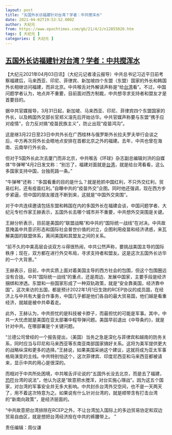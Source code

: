 ```yaml
---
layout: post
title: "五国外长访福建针对台湾？学者：中共搅浑水"
date: 2021-04-02T19:53:52.000Z
author: 大纪元
from: https://www.epochtimes.com/gb/21/4/2/n12855020.htm
tags: [ 大纪元 ]
categories: [ 大纪元 ]
---
```

<!--1617393232000-->
[五国外长访福建针对台湾？学者：中共搅浑水](https://www.epochtimes.com/gb/21/4/2/n12855020.htm)
------

<div>
<p>【大纪元2021年04月03日讯】（大纪元记者凌云报导）中共总书记习近平日前考察福建后，马来西亚、印尼、菲律宾、新加坡四个东盟（东盟）国家的外长和韩国外长相继访问福建，而非北京。中共喉舌对外解读声称是“给<a href="https://www.epochtimes.com/gb/tag/%E5%8F%B0%E6%B9%BE.html">台湾</a>看”。不过，中国问题学者认为，地点并不重要，目前面对西方制裁，中共想寻求支持者和盟友才是首要目的。</p><p>据中共官媒报导，3月31日起，新加坡、马来西亚、印尼、菲律宾四个东盟国家的外长，以及韩国外交部长官郑义溶先后开始访华。中共官媒声称要与东盟“携手应对疫情”，合力反对搞“疫苗民族主义”，防止出现“疫苗鸿沟”。</p><p>这是继3月22日至23日中共外长在广西桂林与俄罗斯外长拉夫罗夫举行会谈之后，中方再次将外长会晤地点安排在首都北京之外的福建。去年，中共也曾在海南、云南举行外长会。</p><p>但对于5国外长此次去厦门而非北京，中共喉舌《环球》杂志副总编辑刘洪的自媒体“牛弹琴”4月2日发文称：“别忘了，福建对面就是<a href="https://www.epochtimes.com/gb/tag/%E5%8F%B0%E6%B9%BE.html">台湾</a>，就是给台湾看看，这么多国家支持中国，台独死路一条。”</p><p>“牛弹琴”还称：“多国看重的目的是什么？就是抢抓中国红利，不只外交红利，贸易红利，还有疫苗红利。”自曝中共的“疫苗外交”企图。同时他还强调，现在西方步步紧逼，但中国的朋友接连不断到来，这就是“中国外交突围”。</p><p>对于中共连续邀请包括东盟和韩国在内的多国外长在福建会谈，中国问题学者、大纪元专栏作家王赫表示，五国外长去哪个城市并不重要，中共想外交突围是关键。</p><p>王赫分析表示，目前是美国的“联盟战略”和中共的“国际统一战线”在对决。中共故意掩盖中共意识形态和国际社会普世价值的对立，企图利用疫苗和经济诱惑，来瓦解美国的联盟体系，离间美国和其盟友之间的关系。</p><p>“前不久的中美高层会谈双方斗得很热闹，中共公然声称，要挑战美国主导的国际秩序；现在，双方都在进行外交布局，寻求支持者和盟友。这是这次五国外长访华的一个大背景。”</p><p>王赫表示，目前，中共实质上面对着美国主导的西方社会的包围，但这个包围圈远没有合拢。中共“国际统一战线”的重点，还是周边、发展中国家，主要手段是经济捆绑和渗透。东盟和一些国家形成了一种双轨政策，就是“安全靠美国，经济靠中国”。这次来访的五国，都是预计2022年1月1日生效的RCEP协议的成员国，在经济上与中共有大量合作事务，中国几乎都是他们各自的最大贸易国，他们越是看重经济，就越是被中共牵着走。</p><p>此外，王赫认为，中共担忧的是科技被卡脖子，而最担忧的可能是军事。其中，中共一大忧虑就是美国在亚太部署中程导弹问题。美国早前退出《中导条约》，就是针对中共。在哪部署是个关键问题。</p><p>“兰德公司曾经的一个报告提出，（美国）当务之急是深化与菲律宾和越南的防务关系，同时应当与印尼和马来西亚等东南亚南部国家搞好关系。这将为美军提供更大的战略纵深和更多的选择。”王赫说，如果美国采纳这个建议，这就将成为亚太军事格局演变的主线。中共特别怕这个，这次菲律宾、印度尼西亚和马来西亚都被请来，显示中共的用心是很深的。</p><p>而相对于中共所处困境，中共喉舌评论说的“五国外长没去北京，而是去了福建，<a href="https://www.epochtimes.com/gb/tag/%E6%81%90%E5%90%93.html">恐吓</a>台湾的说法”，他认为这是“故意把水搅浑，对台实施心理战”。因为这五个国家，对台湾的军事安全并无多大影响。中共封杀台湾外交空间，也不是一天两天了，用不着这次特意为之。如果说有什么针对台湾的，就是顺带含有打击台湾的“新南向政策”，是经济层面的。</p><p>“中共故意把台湾排除在RCEP之外，不让台湾加入国际上的多边贸易协定和双边贸易自由区，就是想把台湾经济拴在中共的裤腰带上。 ”</p><p>责任编辑：周仪谦</p>
</div>
